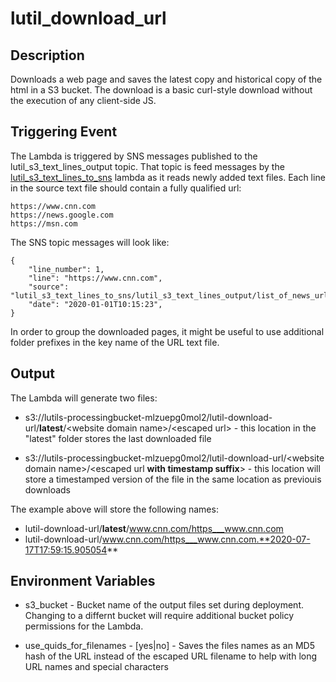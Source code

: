 # lutil_download_url

## Description
Downloads a web page and saves the latest copy and historical copy of the html in a S3 bucket. The download is a basic curl-style download without the execution of any client-side JS. 


## Triggering Event
The Lambda is triggered by SNS messages published to the lutil_s3_text_lines_output topic. That topic is feed messages by the [lutil_s3_text_lines_to_sns](../lutil_s3_text_lines_to_sns) lambda as it reads newly added text files. Each line in the source text file should contain a fully qualified url:

```
https://www.cnn.com
https://news.google.com
https://msn.com
```

The SNS topic messages will look like:

```
{
    "line_number": 1,
    "line": "https://www.cnn.com",
    "source": "lutil_s3_text_lines_to_sns/lutil_s3_text_lines_output/list_of_news_urls.txt",
    "date": "2020-01-01T10:15:23",
}
```

In order to group the downloaded pages, it might be useful to use additional folder prefixes in the key name of the URL text file.



## Output
The Lambda will generate two files:

* s3://lutils-processingbucket-mlzuepg0mol2/lutil-download-url/**latest**/\<website domain name\>/\<escaped url\> - this location in the "latest" folder stores the last downloaded file

* s3://lutils-processingbucket-mlzuepg0mol2/lutil-download-url/\<website domain name\>/\<escaped url **with timestamp suffix**\> - this location will store a timestamped version of the file in the same location as previouis downloads

The example above will store the following names:
* lutil-download-url/**latest**/www.cnn.com/https___www.cnn.com
* lutil-download-url/www.cnn.com/https___www.cnn.com.**2020-07-17T17:59:15.905054**


## Environment Variables

* s3_bucket - Bucket name of the output files set during deployment. Changing to a differnt bucket will require additional bucket policy permissions for the Lambda.

* use_quids_for_filenames - [yes|no] - Saves the files names as an MD5 hash of the URL instead of the escaped URL filename to help with long URL names and special characters
